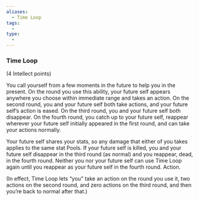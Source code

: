 ```yaml
---
aliases:
  - Time Loop
tags:
  - 
type:
  - 
---
```

### Time Loop

(4 Intellect points)

You call yourself from a few moments in the future to help you in the present. On the round you use this ability, your future self appears anywhere you choose within immediate range and takes an action. On the second round, you and your future self both take actions, and your future self’s action is eased. On the third round, you and your future self both disappear. On the fourth round, you catch up to your future self, reappear wherever your future self initially appeared in the first round, and can take your actions normally.

Your future self shares your stats, so any damage that either of you takes applies to the same stat Pools. If your future self is killed, you and your future self disappear in the third round (as normal) and you reappear, dead, in the fourth round. Neither you nor your future self can use Time Loop again until you reappear as your future self in the fourth round. Action.

(In effect, Time Loop lets “you” take an action on the round you use it, two actions on the second round, and zero actions on the third round, and then you’re back to normal after that.)